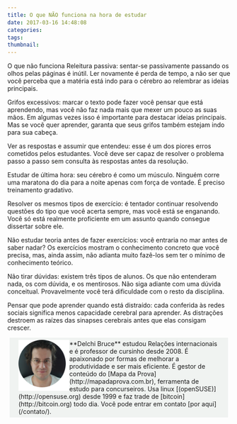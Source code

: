 ```yaml
---
title: O que NÃO funciona na hora de estudar
date: 2017-03-16 14:48:08
categories:
tags:
thumbnail:
---
```


<!-- more -->

O que não funciona
Releitura passiva: sentar-se passivamente passando os olhos pelas páginas é inútil. Ler novamente é perda de tempo, a não ser que você perceba que a matéria está indo para o cérebro ao relembrar as ideias principais.

Grifos excessivos: marcar o texto pode fazer você pensar que está aprendendo, mas você não faz nada mais que mexer um pouco as suas mãos. Em algumas vezes isso é importante para destacar ideias principais. Mas se você quer aprender, garanta que seus grifos também estejam indo para sua cabeça.

Ver as respostas e assumir que entendeu: esse é um dos piores erros cometidos pelos estudantes. Você deve ser capaz de resolver o problema passo a passo sem consulta às respostas antes da resolução.

Estudar de última hora: seu cérebro é como um músculo. Ninguém corre uma maratona do dia para a noite apenas com força de vontade. É preciso treinamento gradativo.

Resolver os mesmos tipos de exercício: é tentador continuar resolvendo questões do tipo que você acerta sempre, mas você está se enganando. Você só está realmente proficiente em um assunto quando consegue dissertar sobre ele.

Não estudar teoria antes de fazer exercícios: você entraria no mar antes de saber nadar? Os exercícios mostram o conhecimento concreto que você precisa, mas, ainda assim, não adianta muito fazê-los sem ter o mínimo de conhecimento teórico.

Não tirar dúvidas: existem três tipos de alunos. Os que não entenderam nada, os com dúvida, e os mentirosos. Não siga adiante com uma dúvida conceitual. Provavelmente você terá dificuldade com o resto da disciplina.

Pensar que pode aprender quando está distraído: cada conferida às redes sociais significa menos capacidade cerebral para aprender. As distrações destroem as raízes das sinapses cerebrais antes que elas consigam crescer.



<div style="padding: 5px 20px; margin: 5px; background: #F0F3F1;"><img src="/images/new_eu_round_pad.png" style="float:left;width:115px;height:115px;">**Delchi Bruce** estudou Relações internacionais e é professor de cursinho desde 2008. É apaixonado por formas de melhorar a produtividade e ser mais eficiente. É gestor de conteúdo do [Mapa da Prova](http://mapadaprova.com.br), ferramenta de estudo para concurseiros. Usa linux [(openSUSE)](http://opensuse.org) desde 1999 e faz trade de [bitcoin](http://bitcoin.org) todo dia.
Você pode entrar em contato [por aqui](/contato/).</div>
